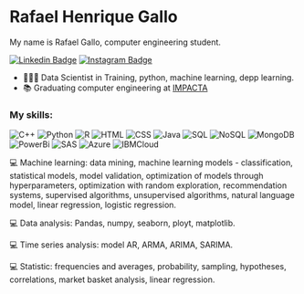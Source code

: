 # Rafael Henrique Gallo

My name is Rafael Gallo, computer engineering student.

[![Linkedin Badge](https://img.shields.io/badge/-LinkedIn-blue?style=flat&logo=LinkedIn&logoColor=white)](https://www.linkedin.com/in/rafael-gallo-986a73150/)
[![Instagram Badge](https://img.shields.io/badge/-Instagram-C13584?style=flat&logo=Instagram&logoColor=white)](https://www.instagram.com/gallorafael_/)
- 👨🏻‍💻 Data Scientist in Training, python, machine learning, depp learning.
- 📚 Graduating computer engineering at [IMPACTA](https://www.impacta.edu.br/graduacoes/engenharia-da-computacao)<br>


### My skills:<br/>
![C++](https://img.shields.io/badge/-C++-0077B5?style=flat&logoColor=white&logo=C++) 
![Python](https://img.shields.io/badge/-Python-0077B5?style=flat&logoColor=white&logo=python) 
![R](https://img.shields.io/badge/-R-0077B5?style=flat&logoColor=white&logo=R) 
![HTML](https://img.shields.io/badge/-HTML-ff0d00?style=flat&logoColor=white&logo=html5) 
![CSS](https://img.shields.io/badge/-CSS-196eff?style=flat&logoColor=white&logo=css3)
![Java](https://img.shields.io/badge/-Java-ff961f?style=flat&logoColor=red&logo=java) 
![SQL](https://img.shields.io/badge/-SQL-ff961f?style=flat&logoColor=white&logo=SQL) 
![NoSQL](https://img.shields.io/badge/-NoSQL-ff961f?style=flat&logoColor=white&logo=NoSQL) 
![MongoDB](https://img.shields.io/badge/-MongoDB-ff961fstyle=flat&logoColor=green&logo=MongoDB) 
![PowerBi](https://img.shields.io/badge/-PowerBi-ff961f?style=flat&logoColor=yellow&logo=PowerBi)
![SAS](https://img.shields.io/badge/-SAS-ff961f?style=flat&logoColor=black&logo=SAS) 
![Azure](https://img.shields.io/badge/-Azure-ff961f?style=flat&logoColor=blue&logo=Azure)
![IBMCloud](https://img.shields.io/badge/-IBMCloud-ff961f?style=flat&logoColor=blue&logo=IBMCloud)


💻 Machine learning: data mining, machine learning models - classification, statistical models, model validation, optimization of models through hyperparameters, optimization with random exploration, recommendation systems, supervised algorithms, unsupervised algorithms, natural language model, linear regression, logistic regression.

💻 Data analysis: Pandas, numpy, seaborn, ployt, matplotlib.

💻 Time series analysis: model AR, ARMA, ARIMA, SARIMA.

💻 Statistic: frequencies and averages, probability, sampling, hypotheses, correlations, market basket analysis, linear regression.
